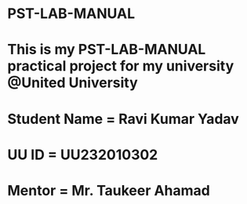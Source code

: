 # PST-LAB-MANUAL
# This is my PST-LAB-MANUAL practical project for my university @United University 
# Student Name = Ravi Kumar Yadav 
# UU ID = UU232010302
# Mentor =  Mr. Taukeer Ahamad 

